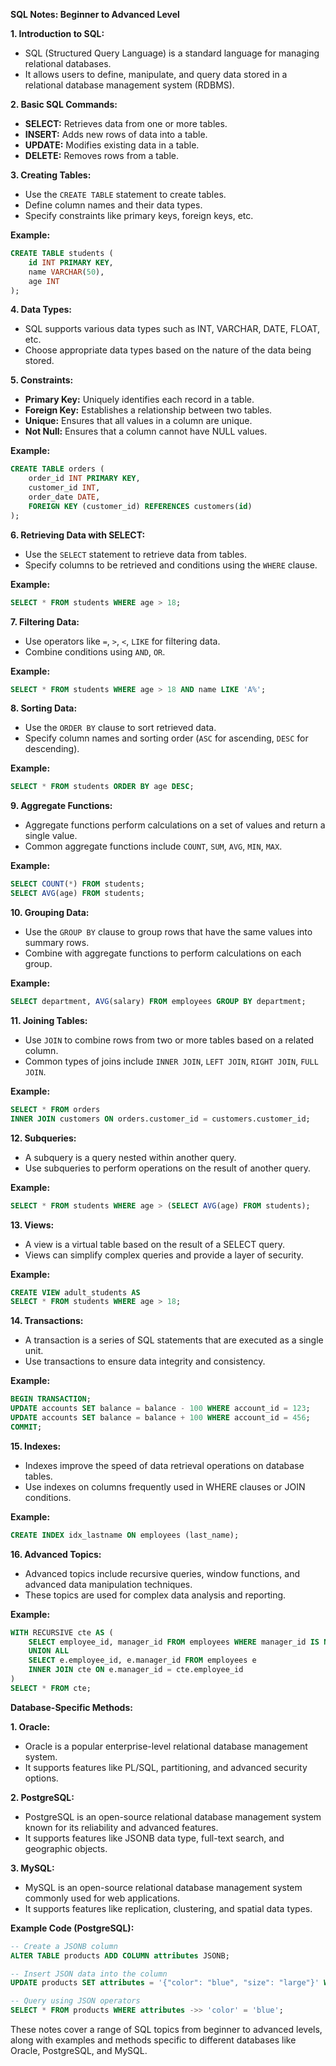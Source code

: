 **SQL Notes: Beginner to Advanced Level**

**1. Introduction to SQL:**
- SQL (Structured Query Language) is a standard language for managing relational databases.
- It allows users to define, manipulate, and query data stored in a relational database management system (RDBMS).

**2. Basic SQL Commands:**
- **SELECT:** Retrieves data from one or more tables.
- **INSERT:** Adds new rows of data into a table.
- **UPDATE:** Modifies existing data in a table.
- **DELETE:** Removes rows from a table.

**3. Creating Tables:**
- Use the `CREATE TABLE` statement to create tables.
- Define column names and their data types.
- Specify constraints like primary keys, foreign keys, etc.

**Example:**
```sql
CREATE TABLE students (
    id INT PRIMARY KEY,
    name VARCHAR(50),
    age INT
);
```

**4. Data Types:**
- SQL supports various data types such as INT, VARCHAR, DATE, FLOAT, etc.
- Choose appropriate data types based on the nature of the data being stored.

**5. Constraints:**
- **Primary Key:** Uniquely identifies each record in a table.
- **Foreign Key:** Establishes a relationship between two tables.
- **Unique:** Ensures that all values in a column are unique.
- **Not Null:** Ensures that a column cannot have NULL values.

**Example:**
```sql
CREATE TABLE orders (
    order_id INT PRIMARY KEY,
    customer_id INT,
    order_date DATE,
    FOREIGN KEY (customer_id) REFERENCES customers(id)
);
```

**6. Retrieving Data with SELECT:**
- Use the `SELECT` statement to retrieve data from tables.
- Specify columns to be retrieved and conditions using the `WHERE` clause.

**Example:**
```sql
SELECT * FROM students WHERE age > 18;
```

**7. Filtering Data:**
- Use operators like `=`, `>`, `<`, `LIKE` for filtering data.
- Combine conditions using `AND`, `OR`.

**Example:**
```sql
SELECT * FROM students WHERE age > 18 AND name LIKE 'A%';
```

**8. Sorting Data:**
- Use the `ORDER BY` clause to sort retrieved data.
- Specify column names and sorting order (`ASC` for ascending, `DESC` for descending).

**Example:**
```sql
SELECT * FROM students ORDER BY age DESC;
```

**9. Aggregate Functions:**
- Aggregate functions perform calculations on a set of values and return a single value.
- Common aggregate functions include `COUNT`, `SUM`, `AVG`, `MIN`, `MAX`.

**Example:**
```sql
SELECT COUNT(*) FROM students;
SELECT AVG(age) FROM students;
```

**10. Grouping Data:**
- Use the `GROUP BY` clause to group rows that have the same values into summary rows.
- Combine with aggregate functions to perform calculations on each group.

**Example:**
```sql
SELECT department, AVG(salary) FROM employees GROUP BY department;
```

**11. Joining Tables:**
- Use `JOIN` to combine rows from two or more tables based on a related column.
- Common types of joins include `INNER JOIN`, `LEFT JOIN`, `RIGHT JOIN`, `FULL JOIN`.

**Example:**
```sql
SELECT * FROM orders
INNER JOIN customers ON orders.customer_id = customers.customer_id;
```

**12. Subqueries:**
- A subquery is a query nested within another query.
- Use subqueries to perform operations on the result of another query.

**Example:**
```sql
SELECT * FROM students WHERE age > (SELECT AVG(age) FROM students);
```

**13. Views:**
- A view is a virtual table based on the result of a SELECT query.
- Views can simplify complex queries and provide a layer of security.

**Example:**
```sql
CREATE VIEW adult_students AS
SELECT * FROM students WHERE age > 18;
```

**14. Transactions:**
- A transaction is a series of SQL statements that are executed as a single unit.
- Use transactions to ensure data integrity and consistency.

**Example:**
```sql
BEGIN TRANSACTION;
UPDATE accounts SET balance = balance - 100 WHERE account_id = 123;
UPDATE accounts SET balance = balance + 100 WHERE account_id = 456;
COMMIT;
```

**15. Indexes:**
- Indexes improve the speed of data retrieval operations on database tables.
- Use indexes on columns frequently used in WHERE clauses or JOIN conditions.

**Example:**
```sql
CREATE INDEX idx_lastname ON employees (last_name);
```

**16. Advanced Topics:**
- Advanced topics include recursive queries, window functions, and advanced data manipulation techniques.
- These topics are used for complex data analysis and reporting.

**Example:**
```sql
WITH RECURSIVE cte AS (
    SELECT employee_id, manager_id FROM employees WHERE manager_id IS NULL
    UNION ALL
    SELECT e.employee_id, e.manager_id FROM employees e
    INNER JOIN cte ON e.manager_id = cte.employee_id
)
SELECT * FROM cte;
```

**Database-Specific Methods:**

**1. Oracle:**
- Oracle is a popular enterprise-level relational database management system.
- It supports features like PL/SQL, partitioning, and advanced security options.

**2. PostgreSQL:**
- PostgreSQL is an open-source relational database management system known for its reliability and advanced features.
- It supports features like JSONB data type, full-text search, and geographic objects.

**3. MySQL:**
- MySQL is an open-source relational database management system commonly used for web applications.
- It supports features like replication, clustering, and spatial data types.

**Example Code (PostgreSQL):**
```sql
-- Create a JSONB column
ALTER TABLE products ADD COLUMN attributes JSONB;

-- Insert JSON data into the column
UPDATE products SET attributes = '{"color": "blue", "size": "large"}' WHERE product_id = 123;

-- Query using JSON operators
SELECT * FROM products WHERE attributes ->> 'color' = 'blue';
```

These notes cover a range of SQL topics from beginner to advanced levels, along with examples and methods specific to different databases like Oracle, PostgreSQL, and MySQL. 
